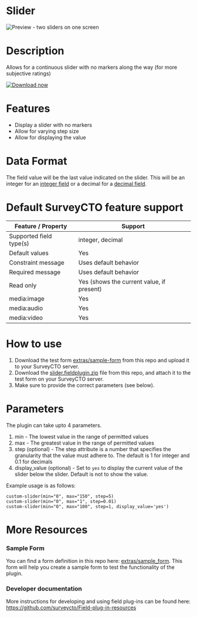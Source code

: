 # Slider
![Preview - two sliders on one screen](/extras/slider.jpg)

# Description
Allows for a continuous slider with no markers along the way (for more subjective ratings)

[![Download now](extras/download-button.png)](https://github.com/surveycto/slider/raw/master/slider.fieldplugin.zip)

# Features

* Display a slider with no markers
* Allow for varying step size
* Allow for displaying the value

# Data Format

The field value will be the last value indicated on the slider. This will be an integer for an [integer field](https://docs.surveycto.com/02-designing-forms/01-core-concepts/03f.field-types-integer.html) or a decimal for a [decimal field](https://docs.surveycto.com/02-designing-forms/01-core-concepts/03g.field-types-decimal.html). 

# Default SurveyCTO feature support

Feature / Property |	Support
------------------ |  ---------
Supported field type(s) |	integer, decimal
Default values	| Yes
Constraint message	| Uses default behavior
Required message | Uses default behavior
Read only	| Yes (shows the current value, if present)
media:image	| Yes
media:audio	| Yes
media:video	| Yes

# How to use

1. Download the test form [extras/sample-form](https://github.com/SurveyCTO-field-plug-ins/slider-label/blob/master/extras/sample_form/slider_label_sample.xlsx) from this repo and upload it to your SurveyCTO server.
1. Download the [slider.fieldplugin.zip](https://github.com/surveycto/slider/raw/master/slider.fieldplugin.zip) file from this repo, and attach it to the test form on your SurveyCTO server.
1. Make sure to provide the correct parameters (see below).

# Parameters
The plugin can take upto 4 parameters.
1. min - The lowest value in the range of permitted values
2. max - The greatest value in the range of permitted values
3. step (optional) - The step attribute is a number that specifies the granularity that the value must adhere to. The default is 1 for integer and 0.1 for decimals
4. display_value (optional) - Set to `yes` to display the current value of the slider below the slider. Default is not to show the value. 

Example usage is as follows:  

`custom-slider(min="0", max="150", step=5)`  
`custom-slider(min="0", max="1", step=0.01)`  
`custom-slider(min="0", max="100", step=1, display_value='yes')`

# More Resources
### Sample Form
 You can find a form definition in this repo here: [extras/sample_form](https://github.com/surveycto/slider/blob/master/extras/example-form/Example%20form%20-%20slider.xlsx). This form will help you create a sample form to test the functionality of the plugin.

### Developer documentation
More instructions for developing and using field plug-ins can be found here: https://github.com/surveycto/Field-plug-in-resources
